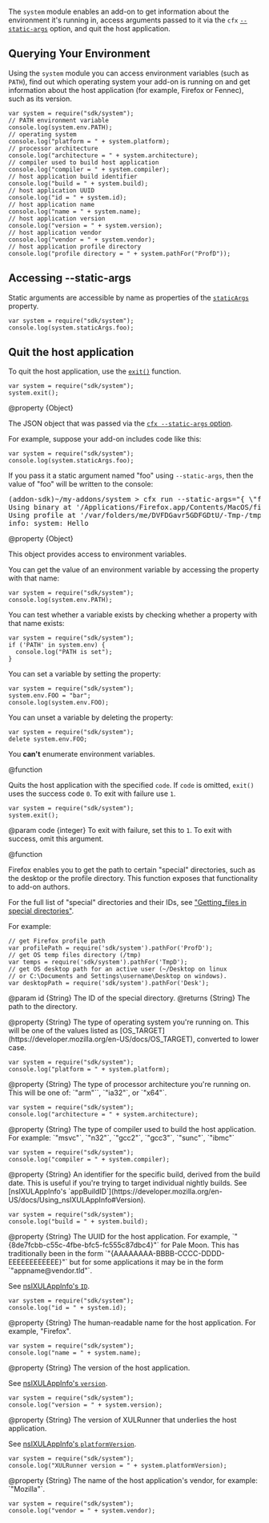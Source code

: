 <!-- This Source Code Form is subject to the terms of the Mozilla Public
   - License, v. 2.0. If a copy of the MPL was not distributed with this
   - file, You can obtain one at http://mozilla.org/MPL/2.0/. -->

The `system` module enables an add-on to get information about the
environment it's running in, access arguments passed to it via the `cfx`
[`--static-args`](dev-guide/cfx-tool.html#arguments) option, and
quit the host application.

## Querying Your Environment ##

Using the `system` module you can access environment
variables (such as `PATH`), find out which operating system your add-on is
running on and get information about the host application (for example,
Firefox or Fennec), such as its version.

    var system = require("sdk/system");
    // PATH environment variable
    console.log(system.env.PATH);
    // operating system
    console.log("platform = " + system.platform);
    // processor architecture
    console.log("architecture = " + system.architecture);
    // compiler used to build host application
    console.log("compiler = " + system.compiler);
    // host application build identifier
    console.log("build = " + system.build);
    // host application UUID
    console.log("id = " + system.id);
    // host application name
    console.log("name = " + system.name);
    // host application version
    console.log("version = " + system.version);
    // host application vendor
    console.log("vendor = " + system.vendor);
    // host application profile directory
    console.log("profile directory = " + system.pathFor("ProfD"));

## Accessing --static-args ##

Static arguments are accessible by name as properties of the
[`staticArgs`](modules/sdk/system.html#staticArgs) property.

    var system = require("sdk/system");
    console.log(system.staticArgs.foo);

## Quit the host application ##

To quit the host application, use the 
[`exit()`](modules/sdk/system.html#exit(code)) function.

    var system = require("sdk/system");
    system.exit();

<api name="staticArgs">
@property {Object}

The JSON object that was passed via the
[`cfx --static-args` option](dev-guide/cfx-tool.html#arguments).

For example, suppose your add-on includes code like this:

    var system = require("sdk/system");
    console.log(system.staticArgs.foo);

If you pass it a static argument named "foo" using `--static-args`, then
the value of "foo" will be written to the console:

<pre>
(addon-sdk)~/my-addons/system > cfx run --static-args="{ \"foo\": \"Hello\" }"
Using binary at '/Applications/Firefox.app/Contents/MacOS/firefox-bin'.
Using profile at '/var/folders/me/DVFDGavr5GDFGDtU/-Tmp-/tmpOCTgL3.mozrunner'.
info: system: Hello
</pre>

</api>

<api name="env">
@property {Object}

This object provides access to environment variables.

You can get the
value of an environment variable by accessing the property with that name:

    var system = require("sdk/system");
    console.log(system.env.PATH);

You can test whether a variable exists by checking whether a property with
that name exists:

    var system = require("sdk/system");
    if ('PATH' in system.env) {
      console.log("PATH is set");
    }

You can set a variable by setting the property:

    var system = require("sdk/system");
    system.env.FOO = "bar";
    console.log(system.env.FOO);

You can unset a variable by deleting the property:

    var system = require("sdk/system");
    delete system.env.FOO;

You **can't** enumerate environment variables.

</api>

<api name="exit">
@function

Quits the host application with the specified `code`.
If `code` is omitted, `exit()` uses the
success code `0`. To exit with failure use `1`.

    var system = require("sdk/system");
    system.exit();

@param code {integer}
  To exit with failure, set this to `1`. To exit with success, omit this
  argument.

</api>

<api name="pathFor">
@function

Firefox enables you to get the path to certain "special" directories,
such as the desktop or the profile directory. This function exposes that
functionality to add-on authors.

For the full list of "special" directories and their IDs, see
["Getting_files in special directories"](https://developer.mozilla.org/en-US/docs/Code_snippets/File_I_O#Getting_files_in_special_directories).

For example:

    // get Firefox profile path
    var profilePath = require('sdk/system').pathFor('ProfD');
    // get OS temp files directory (/tmp)
    var temps = require('sdk/system').pathFor('TmpD');
    // get OS desktop path for an active user (~/Desktop on linux
    // or C:\Documents and Settings\username\Desktop on windows).
    var desktopPath = require('sdk/system').pathFor('Desk');

@param id {String}
  The ID of the special directory.
@returns {String}
  The path to the directory.

</api>

<api name="platform">
@property {String}
The type of operating system you're running on.
This will be one of the values listed as
[OS_TARGET](https://developer.mozilla.org/en-US/docs/OS_TARGET),
converted to lower case.

    var system = require("sdk/system");
    console.log("platform = " + system.platform);
</api>

<api name="architecture">
@property {String}
The type of processor architecture you're running on.
This will be one of: `"arm"``, `"ia32"`, or `"x64"`.

    var system = require("sdk/system");
    console.log("architecture = " + system.architecture);
</api>

<api name="compiler">
@property {String}
The type of compiler used to build the host application.
For example: `"msvc"`, `"n32"`, `"gcc2"`, `"gcc3"`, `"sunc"`, `"ibmc"`

    var system = require("sdk/system");
    console.log("compiler = " + system.compiler);
</api>

<api name="build">
@property {String}
An identifier for the specific build, derived from the build date.
This is useful if you're trying to target individual nightly builds.
See [nsIXULAppInfo's `appBuildID`](https://developer.mozilla.org/en-US/docs/Using_nsIXULAppInfo#Version).

    var system = require("sdk/system");
    console.log("build = " + system.build);
</api>

<api name="id">
@property {String}
The UUID for the host application. For example,
`"{8de7fcbb-c55c-4fbe-bfc5-fc555c87dbc4}"` for Pale Moon.
This has traditionally been in the form
`"{AAAAAAAA-BBBB-CCCC-DDDD-EEEEEEEEEEEE}"` but for some applications it may
be in the form `"appname@vendor.tld"`.


See [nsIXULAppInfo's `ID`](https://developer.mozilla.org/en-US/docs/Using_nsIXULAppInfo#ID).

    var system = require("sdk/system");
    console.log("id = " + system.id);
</api>

<api name="name">
@property {String}
The human-readable name for the host application. For example, "Firefox".

    var system = require("sdk/system");
    console.log("name = " + system.name);

</api>

<api name="version">
@property {String}
The version of the host application.

See [nsIXULAppInfo's `version`](https://developer.mozilla.org/en-US/docs/Using_nsIXULAppInfo#Version).

    var system = require("sdk/system");
    console.log("version = " + system.version);
</api>

<api name="platformVersion">
@property {String}
The version of XULRunner that underlies the host application.

See [nsIXULAppInfo's `platformVersion`](https://developer.mozilla.org/en-US/docs/Using_nsIXULAppInfo#Platform_version).

    var system = require("sdk/system");
    console.log("XULRunner version = " + system.platformVersion);
</api>

<api name="vendor">
@property {String}
The name of the host application's vendor, for example: `"Mozilla"`.

    var system = require("sdk/system");
    console.log("vendor = " + system.vendor);
</api>
